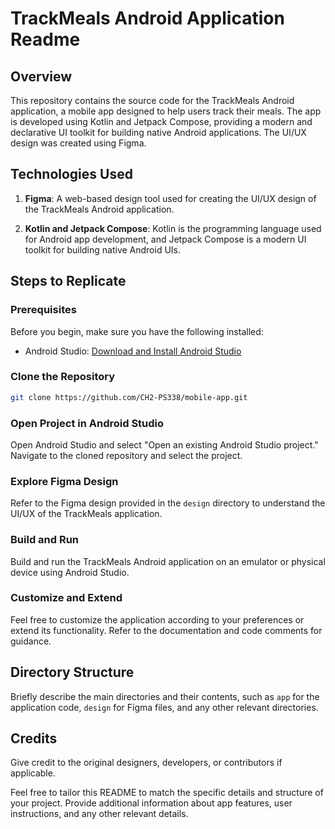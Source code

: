 # TrackMeals Android Application Readme

## Overview

This repository contains the source code for the TrackMeals Android application, a mobile app designed to help users track their meals. The app is developed using Kotlin and Jetpack Compose, providing a modern and declarative UI toolkit for building native Android applications. The UI/UX design was created using Figma.

## Technologies Used

1. **Figma**: A web-based design tool used for creating the UI/UX design of the TrackMeals Android application.

2. **Kotlin and Jetpack Compose**: Kotlin is the programming language used for Android app development, and Jetpack Compose is a modern UI toolkit for building native Android UIs.

## Steps to Replicate

### Prerequisites

Before you begin, make sure you have the following installed:

- Android Studio: [Download and Install Android Studio](https://developer.android.com/studio)

### Clone the Repository

```bash
git clone https://github.com/CH2-PS338/mobile-app.git
```

### Open Project in Android Studio

Open Android Studio and select "Open an existing Android Studio project." Navigate to the cloned repository and select the project.

### Explore Figma Design

Refer to the Figma design provided in the `design` directory to understand the UI/UX of the TrackMeals application.

### Build and Run

Build and run the TrackMeals Android application on an emulator or physical device using Android Studio.

### Customize and Extend

Feel free to customize the application according to your preferences or extend its functionality. Refer to the documentation and code comments for guidance.

## Directory Structure

Briefly describe the main directories and their contents, such as `app` for the application code, `design` for Figma files, and any other relevant directories.

## Credits

Give credit to the original designers, developers, or contributors if applicable.

Feel free to tailor this README to match the specific details and structure of your project. Provide additional information about app features, user instructions, and any other relevant details.
